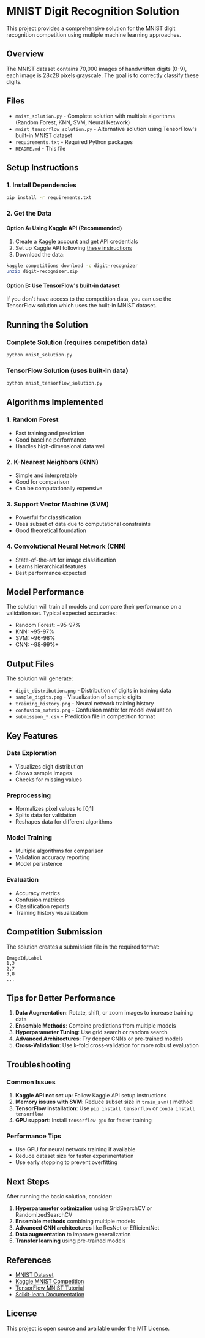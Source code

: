 # MNIST Digit Recognition Solution

This project provides a comprehensive solution for the MNIST digit recognition competition using multiple machine learning approaches.

## Overview

The MNIST dataset contains 70,000 images of handwritten digits (0-9), each image is 28x28 pixels grayscale. The goal is to correctly classify these digits.

## Files

- `mnist_solution.py` - Complete solution with multiple algorithms (Random Forest, KNN, SVM, Neural Network)
- `mnist_tensorflow_solution.py` - Alternative solution using TensorFlow's built-in MNIST dataset
- `requirements.txt` - Required Python packages
- `README.md` - This file

## Setup Instructions

### 1. Install Dependencies

```bash
pip install -r requirements.txt
```

### 2. Get the Data

#### Option A: Using Kaggle API (Recommended)
1. Create a Kaggle account and get API credentials
2. Set up Kaggle API following [these instructions](https://github.com/Kaggle/kaggle-api)
3. Download the data:
```bash
kaggle competitions download -c digit-recognizer
unzip digit-recognizer.zip
```

#### Option B: Use TensorFlow's built-in dataset
If you don't have access to the competition data, you can use the TensorFlow solution which uses the built-in MNIST dataset.

## Running the Solution

### Complete Solution (requires competition data)
```bash
python mnist_solution.py
```

### TensorFlow Solution (uses built-in data)
```bash
python mnist_tensorflow_solution.py
```

## Algorithms Implemented

### 1. Random Forest
- Fast training and prediction
- Good baseline performance
- Handles high-dimensional data well

### 2. K-Nearest Neighbors (KNN)
- Simple and interpretable
- Good for comparison
- Can be computationally expensive

### 3. Support Vector Machine (SVM)
- Powerful for classification
- Uses subset of data due to computational constraints
- Good theoretical foundation

### 4. Convolutional Neural Network (CNN)
- State-of-the-art for image classification
- Learns hierarchical features
- Best performance expected

## Model Performance

The solution will train all models and compare their performance on a validation set. Typical expected accuracies:

- Random Forest: ~95-97%
- KNN: ~95-97%
- SVM: ~96-98%
- CNN: ~98-99%+

## Output Files

The solution will generate:
- `digit_distribution.png` - Distribution of digits in training data
- `sample_digits.png` - Visualization of sample digits
- `training_history.png` - Neural network training history
- `confusion_matrix.png` - Confusion matrix for model evaluation
- `submission_*.csv` - Prediction file in competition format

## Key Features

### Data Exploration
- Visualizes digit distribution
- Shows sample images
- Checks for missing values

### Preprocessing
- Normalizes pixel values to [0,1]
- Splits data for validation
- Reshapes data for different algorithms

### Model Training
- Multiple algorithms for comparison
- Validation accuracy reporting
- Model persistence

### Evaluation
- Accuracy metrics
- Confusion matrices
- Classification reports
- Training history visualization

## Competition Submission

The solution creates a submission file in the required format:
```csv
ImageId,Label
1,3
2,7
3,8
...
```

## Tips for Better Performance

1. **Data Augmentation**: Rotate, shift, or zoom images to increase training data
2. **Ensemble Methods**: Combine predictions from multiple models
3. **Hyperparameter Tuning**: Use grid search or random search
4. **Advanced Architectures**: Try deeper CNNs or pre-trained models
5. **Cross-Validation**: Use k-fold cross-validation for more robust evaluation

## Troubleshooting

### Common Issues

1. **Kaggle API not set up**: Follow Kaggle API setup instructions
2. **Memory issues with SVM**: Reduce subset size in `train_svm()` method
3. **TensorFlow installation**: Use `pip install tensorflow` or `conda install tensorflow`
4. **GPU support**: Install `tensorflow-gpu` for faster training

### Performance Tips

- Use GPU for neural network training if available
- Reduce dataset size for faster experimentation
- Use early stopping to prevent overfitting

## Next Steps

After running the basic solution, consider:

1. **Hyperparameter optimization** using GridSearchCV or RandomizedSearchCV
2. **Ensemble methods** combining multiple models
3. **Advanced CNN architectures** like ResNet or EfficientNet
4. **Data augmentation** to improve generalization
5. **Transfer learning** using pre-trained models

## References

- [MNIST Dataset](http://yann.lecun.com/exdb/mnist/)
- [Kaggle MNIST Competition](https://www.kaggle.com/c/digit-recognizer)
- [TensorFlow MNIST Tutorial](https://www.tensorflow.org/tutorials/quickstart/beginner)
- [Scikit-learn Documentation](https://scikit-learn.org/stable/)

## License

This project is open source and available under the MIT License.